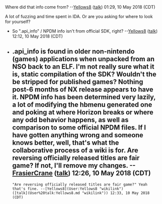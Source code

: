Where did that info come from? --[Yellows8](User:Yellows8 "wikilink")
([talk](User%20talk:Yellows8.md "wikilink")) 01:29, 10 May 2018 (CDT)

A lot of fuzzing and time spent in IDA. Or are you asking for where to
look for yourself?

  -   
    So ".api\_info" / NPDM info isn't from official SDK, right?
    --[Yellows8](User:Yellows8 "wikilink")
    ([talk](User%20talk:Yellows8.md "wikilink")) 12:12, 10 May 2018
    (CDT)

<!-- end list -->

  -   
    .api\_info is found in older non-nintendo (games) applications when
    unpacked from an NSO back to an ELF. I'm not really sure what it is,
    static compilation of the SDK? Wouldn't the be stripped for
    published games? Nothing post-6 months of NX release appears to have
    it. NPDM info has been determined very lazily, a lot of modifying
    the hbmenu generated one and poking at where Horizon breaks or where
    any odd behavior happens, as well as comparison to some official
    NPDM files. If I have gotten anything wrong and someone knows
    better, well, that's what the collaborative process of a wiki is
    for. Are reversing officially released titles are fair game? If not,
    I'll remove my changes.
    --[FrasierCrane](User:FrasierCrane "wikilink")
    ([talk](User%20talk:FrasierCrane.md "wikilink")) 12:26, 10 May 2018
    (CDT)
      -   
        "Are reversing officially released titles are fair game?" Yeah
        that's fine. --[Yellows8](User:Yellows8 "wikilink")
        ([talk](User%20talk:Yellows8.md "wikilink")) 12:33, 10 May 2018
        (CDT)
